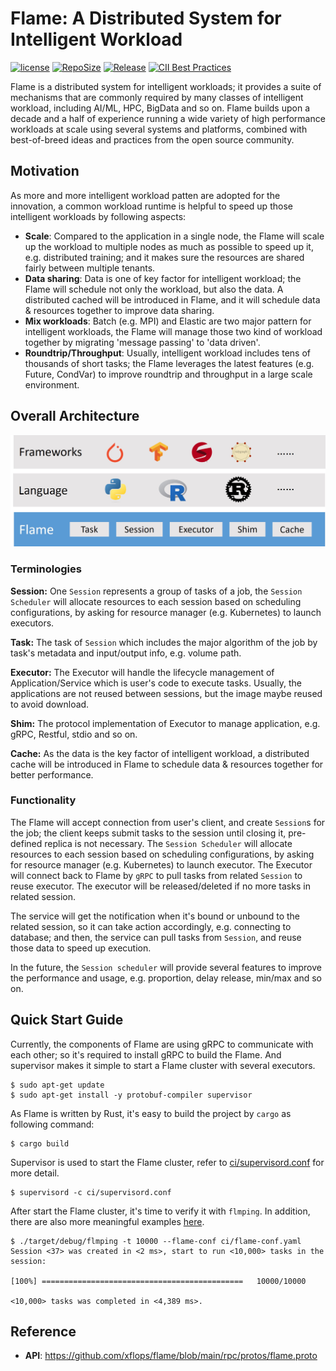 # Flame: A Distributed System for Intelligent Workload

[![license](https://img.shields.io/github/license/xflops/flame)](http://github.com/xflops/flame)
[![RepoSize](https://img.shields.io/github/repo-size/xflops/flame)](http://github.com/xflops/flame)
[![Release](https://img.shields.io/github/release/xflops/flame)](https://github.com/xflops/flame/releases)
[![CII Best Practices](https://bestpractices.coreinfrastructure.org/projects/7299/badge)](https://bestpractices.coreinfrastructure.org/projects/7299)

Flame is a distributed system for intelligent workloads; it provides a suite of mechanisms that are commonly required by many classes of intelligent workload, 
including AI/ML, HPC, BigData and so on. Flame builds upon a decade and a half of experience running a wide variety of high performance workloads
at scale using several systems and platforms, combined with best-of-breed ideas and practices from the open source community.

## Motivation

As more and more intelligent workload patten are adopted for the innovation, a common workload runtime is helpful to speed up 
those intelligent workloads by following aspects:  

* **Scale**: Compared to the application in a single node, the Flame will scale up the workload to multiple nodes as much as possible to speed up it, e.g. distributed training; and it makes sure the resources are shared fairly between multiple tenants.   
* **Data sharing**: Data is one of key factor for intelligent workload; the Flame will schedule not only the workload, but also the data. A distributed cached will be introduced in Flame, and it will schedule data & resources together to improve data sharing.  
* **Mix workloads**: Batch (e.g. MPI) and Elastic are two major pattern for intelligent workloads, the Flame will manage those two kind of workload together by migrating 'message passing' to 'data driven'.
* **Roundtrip/Throughput**: Usually, intelligent workload includes tens of thousands of short tasks; the Flame leverages the latest features (e.g. Future, CondVar) to improve roundtrip and throughput in a large scale environment.

## Overall Architecture

![flame-architecture](docs/images/flame-architecture.jpg)

### Terminologies

**Session:** One `Session` represents a group of tasks of a job, the `Session Scheduler` will allocate resources to each session based on scheduling configurations, by asking for resource manager (e.g. Kubernetes) to launch executors.

**Task:** The task of `Session` which includes the major algorithm of the job by task's metadata and input/output info, e.g. volume path.

**Executor:** The Executor will handle the lifecycle management of Application/Service which is user's code to execute tasks. Usually, the applications are not reused between sessions, but the image maybe reused to avoid download.

**Shim:** The protocol implementation of Executor to manage application, e.g. gRPC, Restful, stdio and so on. 

**Cache:** As the data is the key factor of intelligent workload, a distributed cache will be introduced in Flame to schedule data & resources together for better performance.

### Functionality

The Flame will accept connection from user's client, and create `Session`s for the job; the client keeps submit tasks to the session until closing it, pre-defined replica is not necessary.
The `Session Scheduler` will allocate resources to each session based on scheduling configurations, by asking for resource manager (e.g. Kubernetes) to launch executor.
The Executor will connect back to Flame by `gRPC` to pull tasks from related `Session` to reuse executor. The executor will be released/deleted if no more tasks in related session.

The service will get the notification when it's bound or unbound to the related session, so it can take action accordingly, e.g. connecting to database; and then, the service can pull tasks from `Session`,
and reuse those data to speed up execution.

In the future, the `Session scheduler` will provide several features to improve the performance and usage, e.g. proportion, delay release, min/max and so on.

## Quick Start Guide

Currently, the components of Flame are using gRPC to communicate with each other; so it's required to install gRPC to build the Flame.
And supervisor makes it simple to start a Flame cluster with several executors.

```shell
$ sudo apt-get update
$ sudo apt-get install -y protobuf-compiler supervisor
```

As Flame is written by Rust, it's easy to build the project by `cargo` as following command: 

```shell
$ cargo build
```

Supervisor is used to start the Flame cluster, refer to [ci/supervisord.conf](ci/supervisord.conf) for more detail.

```shell
$ supervisord -c ci/supervisord.conf
```

After start the Flame cluster, it's time to verify it with `flmping`. In addition, there are also more meaningful examples [here](example).

```shell
$ ./target/debug/flmping -t 10000 --flame-conf ci/flame-conf.yaml
Session <37> was created in <2 ms>, start to run <10,000> tasks in the session:

[100%] =============================================   10000/10000                                                                                                                                         

<10,000> tasks was completed in <4,389 ms>.
```

## Reference

* **API**: https://github.com/xflops/flame/blob/main/rpc/protos/flame.proto

